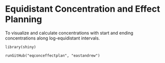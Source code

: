 # Equidistant Concentration and Effect Planning

To visualize and calculate concentrations with start and ending concentrations along log-equidistant intervals.

`library(shiny)`

`runGitHub("eqconceffectplan", "eastandrew")`
